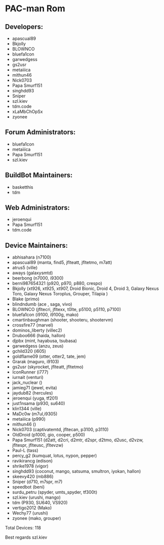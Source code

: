 PAC-man Rom
===========


Developers:
-----------
* apascual89
* Bkjolly
* BLOWNCO
* bluefa1con
* garwedgess
* gs2usr
* metaiiica
* mithun46
* Nick0703
* Papa Smurf151
* singhdd93
* Sniper
* szl.kiev
* tdm.code
* xLaMbChOpSx
* zyonee

Forum Administrators:
---------------------
* bluefa1con
* metaiiica
* Papa Smurf151
* szl.kiev


BuildBot Maintainers:
---------------------
* basketthis
* tdm

Web Administrators:
-------------------
* jeroenqui
* Papa Smurf151
* tdm.code


Device Maintainers:
-------------------
* abhisahara (n7100)
* apascual89 (manta, find5, jflteatt, jfltetmo, m7att)
* atrus5 (ville)
* aways (galaxysmtd)
* beerbong (n7000, i9300)
* berni987654321 (p920, p970, p880, crespo)
* Bkjolly (xt926, xt925, xt907, Droid Bionic, Droid 4, Droid 3, Galaxy Nexus Toro, Galaxy Nexus Toroplus, Grouper, Tilapia )
* Blake (primo)
* blindndumb (ace , saga, vivo)
* BLOWNCO (jfltecri, jfltexx, t0lte, p5100, p5110, p7100)
* bluefa1con (i9100, i9100g, mako)
* cmartinbaughman (shooter, shooteru, shootervm)
* crossfire77 (marvel)
* dominos_liberty (villec2)
* Druboo666 (haida, hallon)
* djpbx (mint, hayabusa, tsubasa)
* garwedgess (anzu, zeus)
* gchild320 (i605)
* goldflame09 (otter, otter2, tate, jem)
* Grarak (maguro, i9103)
* gs2usr (skyrocket, jflteatt, jfltetmo)
* IconRunner (i777)
* iurnait (venturi)
* jack_nuclear ()
* jamieg71 (jewel, evita)
* jaydub82 (hercules)
* jeroenqui (yuga, tf201)
* just1nsama (p930, su640)
* klin1344 (ville)
* MaDc0w (m7ul,i9305)
* metaiiica (p990)
* mithun46 ()
* Nick0703 (captivatemtd, jfltecan, p3100, p3110)
* OldDroid (p1000, gio, cooper, p500)
* Papa Smurf151 (d2att, d2cri, d2mtr, d2spr, d2tmo, d2usc, d2vzw, jfltespr, jflteusc, jfltevzw)
* Paul-L (tass)
* percy_g2 (kumquat, lotus, nypon, pepper)
* ravikirancg (edison)
* shrike1978 (vigor)
* singhdd93 (coconut, mango, satsuma, smultron, iyokan, hallon)
* skeevy420 (mb886)
* Sniper (d710, m7spr, m7)
* speedbot (beni)
* surdu_petru (spyder, umts_spyder, tf300t)
* szl.kiev (urushi, mango)
* tdm (P930, SU640, VS920)
* vertigo2012 (Mako)
* Wechy77 (urushi)
* zyonee (mako, grouper)

Total Devices: 118

Best regards
     szl.kiev
